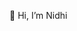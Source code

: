 👋 Hi, I’m Nidhi


<!---
nidhi-ca7/nidhi-ca7 is a ✨ special ✨ repository because its `README.md` (this file) appears on your GitHub profile.
You can click the Preview link to take a look at your changes.
--->
